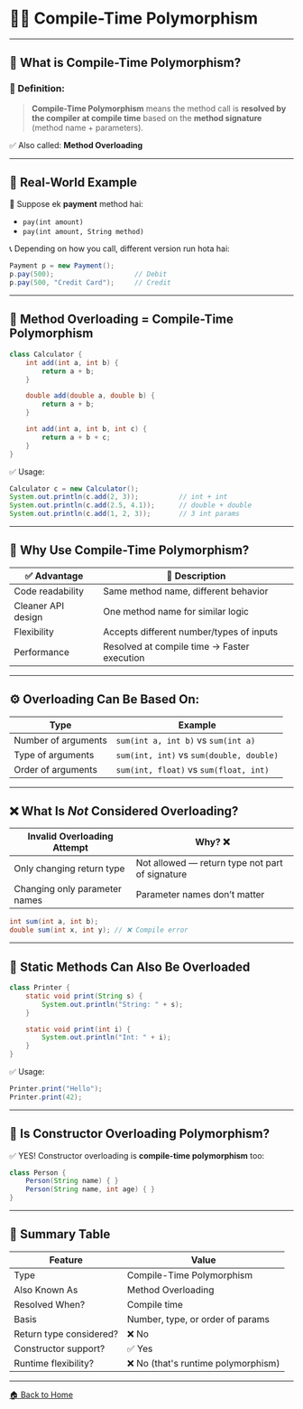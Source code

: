 # 🧑‍💻 Compile-Time Polymorphism 

---

## 🧠 What is Compile-Time Polymorphism?

### 📌 Definition:

> **Compile-Time Polymorphism** means the method call is **resolved by the compiler at compile time** based on the **method signature** (method name + parameters).

✅ Also called: **Method Overloading**

---

## 🧬 Real-World Example

🛒 Suppose ek **payment** method hai:

* `pay(int amount)`
* `pay(int amount, String method)`

📞 Depending on how you call, different version run hota hai:

```java
Payment p = new Payment();
p.pay(500);                    // Debit
p.pay(500, "Credit Card");     // Credit
```

---

## 🔧 Method Overloading = Compile-Time Polymorphism

```java
class Calculator {
    int add(int a, int b) {
        return a + b;
    }

    double add(double a, double b) {
        return a + b;
    }

    int add(int a, int b, int c) {
        return a + b + c;
    }
}
```

✅ Usage:

```java
Calculator c = new Calculator();
System.out.println(c.add(2, 3));          // int + int
System.out.println(c.add(2.5, 4.1));      // double + double
System.out.println(c.add(1, 2, 3));       // 3 int params
```

---

## 🧠 Why Use Compile-Time Polymorphism?

| ✅ Advantage        | 📘 Description                              |
| ------------------ | ------------------------------------------- |
| Code readability   | Same method name, different behavior        |
| Cleaner API design | One method name for similar logic           |
| Flexibility        | Accepts different number/types of inputs    |
| Performance        | Resolved at compile time → Faster execution |

---

## ⚙️ Overloading Can Be Based On:

| Type                | Example                                  |
| ------------------- | ---------------------------------------- |
| Number of arguments | `sum(int a, int b)` vs `sum(int a)`      |
| Type of arguments   | `sum(int, int)` vs `sum(double, double)` |
| Order of arguments  | `sum(int, float)` vs `sum(float, int)`   |

---

## ❌ What Is *Not* Considered Overloading?

| Invalid Overloading Attempt   | Why? ❌                                          |
| ----------------------------- | ----------------------------------------------- |
| Only changing return type     | Not allowed — return type not part of signature |
| Changing only parameter names | Parameter names don’t matter                    |

```java
int sum(int a, int b);
double sum(int x, int y); // ❌ Compile error
```

---

## 🧪 Static Methods Can Also Be Overloaded

```java
class Printer {
    static void print(String s) {
        System.out.println("String: " + s);
    }

    static void print(int i) {
        System.out.println("Int: " + i);
    }
}
```

✅ Usage:

```java
Printer.print("Hello");
Printer.print(42);
```

---

## 🧠 Is Constructor Overloading Polymorphism?

✅ YES! Constructor overloading is **compile-time polymorphism** too:

```java
class Person {
    Person(String name) { }
    Person(String name, int age) { }
}
```

---

## 🏁 Summary Table

| Feature                 | Value                              |
| ----------------------- | ---------------------------------- |
| Type                    | Compile-Time Polymorphism          |
| Also Known As           | Method Overloading                 |
| Resolved When?          | Compile time                       |
| Basis                   | Number, type, or order of params   |
| Return type considered? | ❌ No                               |
| Constructor support?    | ✅ Yes                              |
| Runtime flexibility?    | ❌ No (that's runtime polymorphism) |

---
[🏠 Back to Home](../../README.md)
